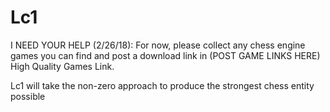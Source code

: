 # Lc1
I NEED YOUR HELP (2/26/18): For now, please collect any chess engine games you can find and post a download link in (POST GAME LINKS HERE) High Quality Games Link.

Lc1 will take the non-zero approach to produce the strongest chess entity possible

